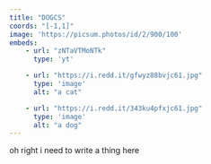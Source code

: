 ```yaml
---
title: "DOGCS"
coords: "[-1,1]"
image: 'https://picsum.photos/id/2/900/100'
embeds: 
    - url: "zNTaVTMoNTk"
      type: 'yt'

    - url: "https://i.redd.it/gfwyz88bvjc61.jpg"
      type: 'image'
      alt: "a cat"

    - url: "https://i.redd.it/343ku4pfxjc61.jpg"
      type: 'image'
      alt: "a dog"
---
```

oh right i need to write a thing here